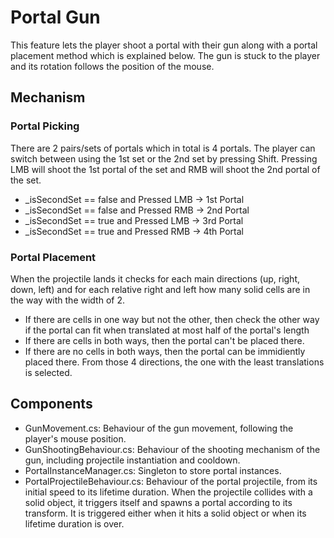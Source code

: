 # Portal Gun

This feature lets the player shoot a portal with their gun along with a portal placement method which is explained below. The gun is stuck to the player and its rotation follows the position of the mouse.

## Mechanism

### Portal Picking

There are 2 pairs/sets of portals which in total is 4 portals. The player can switch between using the 1st set or the 2nd set by pressing Shift. Pressing LMB will shoot the 1st portal of the set and RMB will shoot the 2nd portal of the set.
- _isSecondSet == false and Pressed LMB -> 1st Portal
- _isSecondSet == false and Pressed RMB -> 2nd Portal 
- _isSecondSet == true and Pressed LMB -> 3rd Portal
- _isSecondSet == true and Pressed RMB -> 4th Portal

### Portal Placement

When the projectile lands it checks for each main directions (up, right, down, left) and for each relative right and left how many solid cells are in the way with the width of 2.
- If there are cells in one way but not the other, then check the other way if the portal can fit when translated at most half of the portal's length
- If there are cells in both ways, then the portal can't be placed there.
- If there are no cells in both ways, then the portal can be immidiently placed there.
From those 4 directions, the one with the least translations is selected.

## Components
- GunMovement.cs: Behaviour of the gun movement, following the player's mouse position.
- GunShootingBehaviour.cs: Behaviour of the shooting mechanism of the gun, including projectile instantiation and cooldown.
- PortalInstanceManager.cs: Singleton to store portal instances.
- PortalProjectileBehaviour.cs: Behaviour of the portal projectile, from its initial speed to its lifetime duration. When the projectile collides with a solid object, it triggers itself and spawns a portal according to its transform. It is triggered either when it hits a solid object or when its lifetime duration is over.